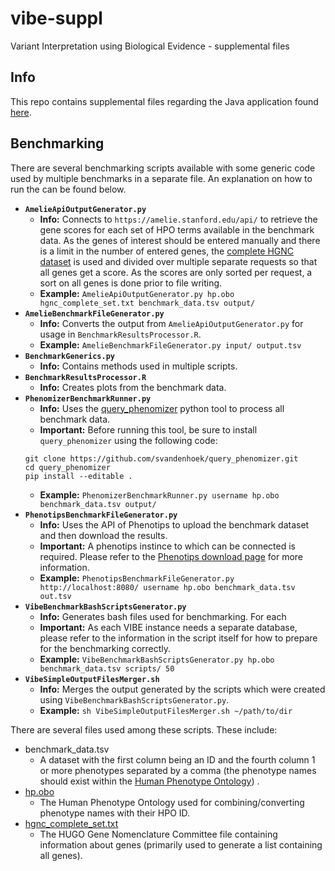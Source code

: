 # vibe-suppl
Variant Interpretation using Biological Evidence - supplemental files

## Info
This repo contains supplemental files regarding the Java application found [here][vibe].

## Benchmarking

There are several benchmarking scripts available with some generic code used by multiple benchmarks in a separate file.
An explanation on how to run the can be found below.

* __`AmelieApiOutputGenerator.py`__
    * __Info:__ Connects to `https://amelie.stanford.edu/api/` to retrieve the gene scores for each set of HPO terms
    available in the benchmark data. As the genes of interest should be entered manually and there is a limit in the
    number of entered genes, the [complete HGNC dataset][hgnc_complete]
    is used and divided over multiple separate requests so that all genes get a score. As the scores are only sorted
    per request, a sort on all genes is done prior to file writing.
    * __Example:__ `AmelieApiOutputGenerator.py hp.obo hgnc_complete_set.txt benchmark_data.tsv output/`
* __`AmelieBenchmarkFileGenerator.py`__
    * __Info:__ Converts the output from `AmelieApiOutputGenerator.py` for usage in `BenchmarkResultsProcessor.R`.
    * __Example:__ `AmelieBenchmarkFileGenerator.py input/ output.tsv`
* __`BenchmarkGenerics.py`__
    * __Info:__ Contains methods used in multiple scripts.
* __`BenchmarkResultsProcessor.R`__
    * __Info:__ Creates plots from the benchmark data.
* __`PhenomizerBenchmarkRunner.py`__
    * __Info:__ Uses the [query_phenomizer][query_phenomizer] python tool to process all benchmark data.
    * __Important:__ Before running this tool, be sure to install `query_phenomizer` using the following code:
    ```
    git clone https://github.com/svandenhoek/query_phenomizer.git
    cd query_phenomizer
    pip install --editable .
    ``` 
    * __Example:__ `PhenomizerBenchmarkRunner.py username hp.obo benchmark_data.tsv output/`
* __`PhenotipsBenchmarkFileGenerator.py`__
    * __Info:__ Uses the API of Phenotips to upload the benchmark dataset and then download the results.
    * __Important:__ A phenotips instince to which can be connected is required. Please refer to the
    [Phenotips download page][phenotips_download] for more information.
    * __Example:__ `PhenotipsBenchmarkFileGenerator.py http://localhost:8080/ username hp.obo benchmark_data.tsv out.tsv`
* __`VibeBenchmarkBashScriptsGenerator.py`__
    * __Info:__ Generates bash files used for benchmarking. For each
    * __Important:__ As each VIBE instance needs a separate database, please refer to the information in the script
    itself for how to prepare for the benchmarking correctly.
    * __Example:__ `VibeBenchmarkBashScriptsGenerator.py hp.obo benchmark_data.tsv scripts/ 50`
* __`VibeSimpleOutputFilesMerger.sh`__
    * __Info:__ Merges the output generated by the scripts which were created using 
    `VibeBenchmarkBashScriptsGenerator.py`.
    * __Example:__ `sh VibeSimpleOutputFilesMerger.sh ~/path/to/dir`

There are several files used among these scripts. These include:
* benchmark_data.tsv
    * A dataset with the first column being an ID and the fourth column 1 or more phenotypes separated
    by a comma (the phenotype names should exist within the [Human Phenotype Ontology][hpo_obo]) .
* [hp.obo][hpo_obo]
    * The Human Phenotype Ontology used for combining/converting phenotype names with their HPO ID.
* [hgnc_complete_set.txt][hgnc_complete]
    * The HUGO Gene Nomenclature Committee file containing information about genes (primarily used to generate a list
    containing all genes).

[vibe]:https://github.com/molgenis/vibe
[hgnc_complete]:ftp://ftp.ebi.ac.uk/pub/databases/genenames/new/tsv/hgnc_complete_set.txt
[query_phenomizer]:https://github.com/svandenhoek/query_phenomizer
[phenotips_download]:https://phenotips.org/Download
[hpo_obo]:http://purl.obolibrary.org/obo/hp.obo